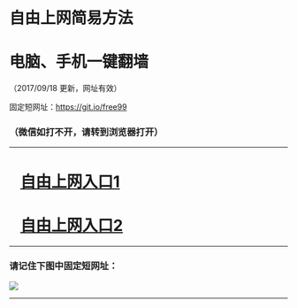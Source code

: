 ﻿# 自由上网简易方法

# 电脑、手机一键翻墙

（2017/09/18 更新，网址有效）

固定短网址：https://git.io/free99

### （微信如打不开，请转到浏览器打开）


***





# &nbsp;&nbsp; <a href="http://ft2631225711.fwq-tz1005.info/fwqtz01.html?t=091800114242 " target="_blank">自由上网入口1</a>
# &nbsp;&nbsp; <a href="http://ft3045729225.fwq-tz1006.info/fwqtz02.html?t=091800130513 " target="_blank">自由上网入口2</a>
***

### 请记住下图中固定短网址：

<img src="https://s3-us-west-2.amazonaws.com/fwq-1001/yjfq-20170905okok.png" /> 


***

